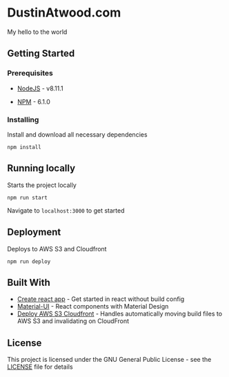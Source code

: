 # DustinAtwood.com

My hello to the world

## Getting Started


### Prerequisites

* [NodeJS](https://nodejs.org/) - v8.11.1

* [NPM](https://www.npmjs.com/) - 6.1.0

### Installing

Install and download all necessary dependencies 

`npm install`

## Running locally

Starts the project locally

`npm run start`

Navigate to `localhost:3000` to get started

## Deployment

Deploys to AWS S3 and Cloudfront

`npm run deploy`

## Built With

* [Create react app](https://github.com/facebook/create-react-app) - Get started in react without build config
* [Material-UI](https://material-ui.com/) - React components with Material Design
* [Deploy AWS S3 Cloudfront](https://github.com/apancutt/deploy-aws-s3-cloudfront) - Handles automatically moving build files to AWS S3 and invalidating on CloudFront  

## License

This project is licensed under the GNU General Public License - see the [LICENSE](LICENSE) file for details
